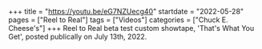 +++
title = "https://youtu.be/eG7NZUecg40"
startdate = "2022-05-28"
pages = ["Reel to Real"]
tags = ["Videos"]
categories = ["Chuck E. Cheese's"]
+++
Reel to Real beta test custom showtape, 'That's What You Get', posted publically on July 13th, 2022.
